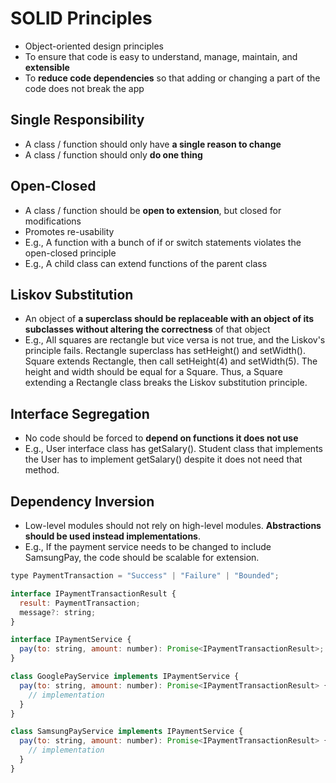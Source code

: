 # SOLID Principles

- Object-oriented design principles
- To ensure that code is easy to understand, manage, maintain, and **extensible**
- To **reduce code dependencies** so that adding or changing a part of the code does not break the app

## Single Responsibility

- A class / function should only have **a single reason to change**
- A class / function should only **do one thing**

## Open-Closed

- A class / function should be **open to extension**, but closed for modifications
- Promotes re-usability
- E.g., A function with a bunch of if or switch statements violates the open-closed principle
- E.g., A child class can extend functions of the parent class

## Liskov Substitution

- An object of **a superclass should be replaceable with an object of its subclasses without altering the correctness** of that object
- E.g., All squares are rectangle but vice versa is not true, and the Liskov's principle fails. Rectangle superclass has setHeight() and setWidth(). Square extends Rectangle, then call setHeight(4) and setWidth(5). The height and width should be equal for a Square. Thus, a Square extending a Rectangle class breaks the Liskov substitution principle.

## Interface Segregation

- No code should be forced to **depend on functions it does not use**
- E.g., User interface class has getSalary(). Student class that implements the User has to implement getSalary() despite it does not need that method.

## Dependency Inversion

- Low-level modules should not rely on high-level modules. **Abstractions should be used instead implementations**.
- E.g., If the payment service needs to be changed to include SamsungPay, the code should be scalable for extension.

```javascript
type PaymentTransaction = "Success" | "Failure" | "Bounded";

interface IPaymentTransactionResult {
  result: PaymentTransaction;
  message?: string;
}

interface IPaymentService {
  pay(to: string, amount: number): Promise<IPaymentTransactionResult>;
}

class GooglePayService implements IPaymentService {
  pay(to: string, amount: number): Promise<IPaymentTransactionResult> {
    // implementation
  }
}

class SamsungPayService implements IPaymentService {
  pay(to: string, amount: number): Promise<IPaymentTransactionResult> {
    // implementation
  }
}
```
